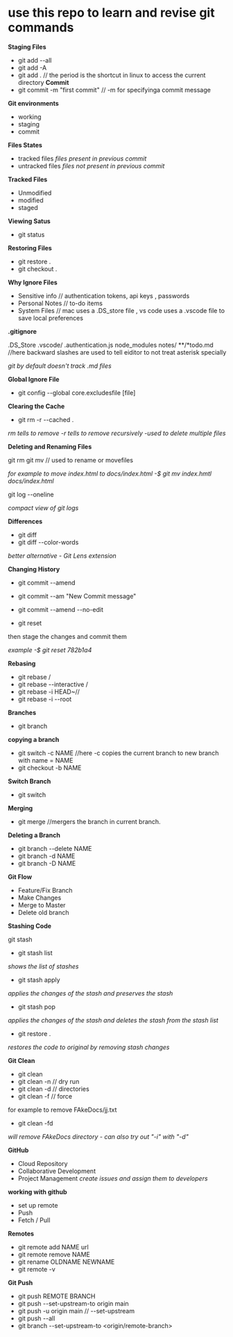 # use this repo  to learn and revise git commands 

**Staging Files**

- git add --all
- git add -A
- git add . 
// the period is the shortcut in linux to access the current directory
**Commit**
- git commit -m "first commit" // -m for specifyinga commit message

**Git environments**

- working
- staging
- commit

**Files States**

- tracked files *files present in previous commit*
- untracked files *files not present in previous commit*

**Tracked Files**

- Unmodified
- modified
- staged

**Viewing Satus**

- git status

**Restoring Files**

- git restore .
- git checkout .

**Why Ignore Files**

- Sensitive info // authentication tokens, api keys , passwords
- Personal Notes // to-do items
- System Files // mac uses a .DS_store file , vs code uses a .vscode file to save local preferences

**.gitignore**

.DS_Store
.vscode/
.authentication.js
node_modules
notes/
\*\*/\*todo.md //here backward slashes are used to tell eiditor to not treat asterisk specially

*git by default doesn't track .md files*

**Global Ignore File**

- git config --global core.excludesfile [file]

**Clearing the Cache**

- git rm -r --cached . 

*rm tells to remove -r tells to remove recursively -used to delete multiple files*

**Deleting and Renaming Files**

git rm <file-name>
git mv <file-name> <new-file-name> // used to rename or movefiles

*for example to move index.html to docs/index.html -$ git mv index.hmtl docs/index.html*

git log --oneline  

*compact view of git logs*

**Differences**

- git diff
- git diff --color-words

*better alternative - Git Lens extension*

**Changing History**

- git commit --amend
- git commit --am "New Commit message"
- git commit --amend --no-edit

- git reset <sha1 of previous commit>

then stage the changes
and commit them

*example -$ git reset 782b1a4*

**Rebasing**

- git rebase <branch>/<commit>
- git rebase --interactive <branch>/<commit>
- git rebase -i HEAD~//
- git rebase -i --root

**Branches**

- git branch

**copying a branch**

- git switch -c NAME //here -c copies the current branch to new branch with name = NAME
- git checkout -b NAME

**Switch Branch**

- git switch <branch-name>

**Merging**

- git merge <branch-name> //mergers the <branch-name> branch in current branch.

**Deleting a Branch**

- git branch --delete NAME
- git branch -d NAME
- git branch -D NAME

**Git Flow**

- Feature/Fix Branch
- Make Changes
- Merge to Master
- Delete old branch

**Stashing Code**

git stash 
- git stash list 

*shows the list of stashes*

- git stash apply 

*applies the changes of the stash and preserves the stash*

- git stash pop 

*applies the changes of the stash and deletes the stash from the stash list*

- git restore . 

*restores the code to original by removing stash changes*


**Git Clean**

- git clean
- git clean -n // dry run 
- git clean -d // directories
- git clean -f // force

for example to remove FAkeDocs/jj.txt
- git clean -fd 

*will remove FAkeDocs directory - can also try out "-i" with "-d"*

**GitHub**

-  Cloud Repository 
-  Collaborative Development
- Project Management
*create issues and assign them to developers*

**working with github**

- set up remote
- Push 
- Fetch / Pull

**Remotes**
- git remote add NAME url
- git remote remove NAME
- git rename OLDNAME NEWNAME
- git remote -v

**Git Push**

- git push REMOTE BRANCH
- git push --set-upstream-to origin main
- git push -u origin main // --set-upstream
- git push --all
- git branch --set-upstream-to <origin/remote-branch> 

